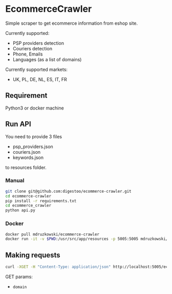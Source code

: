 # EcommerceCrawler

Simple scraper to get ecommerce information from eshop site.

Currently supported:
* PSP providers detection
* Couriers detection
* Phone, Emails 
* Languages (as a list of domains)

Currently supported markets:
- UK, PL, DE, NL, ES, IT, FR

## Requirement

Python3 or docker machine

## Run API
You need to provide 3 files 
* psp_providers.json
* couriers.json
* keywords.json

to resources folder.

### Manual 

```bash
git clone git@github.com:digestoo/ecommerce-crawler.git
cd ecommerce-crawler
pip install -r requirements.txt
cd ecommerce_crawler
python api.py
```

### Docker

```bash
docker pull mdruzkowski/ecommerce-crawler
docker run -it -v $PWD:/usr/src/app/resources -p 5005:5005 mdruzkowski/ecommerce-crawler
```

## Making requests

```bash
curl -XGET -H "Content-Type: application/json" http://localhost:5005/ecommerce/<domain>
```

GET params:

- `domain`

